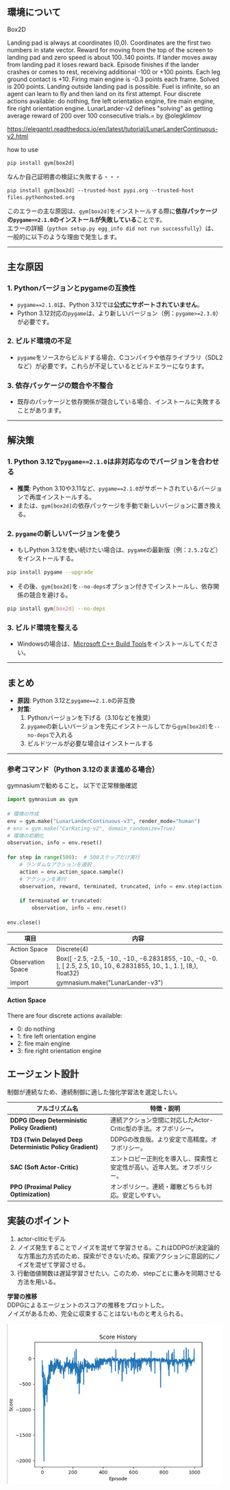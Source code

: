 ## 環境について
Box2D

Landing pad is always at coordinates (0,0). Coordinates are the first two numbers in state vector. Reward for moving from the top of the screen to landing pad and zero speed is about 100..140 points. If lander moves away from landing pad it loses reward back. Episode finishes if the lander crashes or comes to rest, receiving additional -100 or +100 points. Each leg ground contact is +10. Firing main engine is -0.3 points each frame. Solved is 200 points. Landing outside landing pad is possible. Fuel is infinite, so an agent can learn to fly and then land on its first attempt. Four discrete actions available: do nothing, fire left orientation engine, fire main engine, fire right orientation engine.
LunarLander-v2 defines "solving" as getting average reward of 200 over 100 consecutive trials.=
by @olegklimov


https://elegantrl.readthedocs.io/en/latest/tutorial/LunarLanderContinuous-v2.html


how to use
```
pip install gym[box2d]
```

なんか自己証明書の検証に失敗する・・・
```
pip install gym[box2d] --trusted-host pypi.org --trusted-host files.pythonhosted.org
```


このエラーの主な原因は、`gym[box2d]`をインストールする際に**依存パッケージの`pygame==2.1.0`のインストールが失敗している**ことです。  
エラーの詳細（`python setup.py egg_info did not run successfully`）は、一般的に以下のような理由で発生します。

---

## 主な原因

### 1. **Pythonバージョンとpygameの互換性**
- `pygame==2.1.0`は、Python 3.12では**公式にサポートされていません**。
- Python 3.12対応の`pygame`は、より新しいバージョン（例：`pygame>=2.3.0`）が必要です。

### 2. **ビルド環境の不足**
- `pygame`をソースからビルドする場合、Cコンパイラや依存ライブラリ（SDL2など）が必要です。これらが不足しているとビルドエラーになります。

### 3. **依存パッケージの競合や不整合**
- 既存のパッケージと依存関係が競合している場合、インストールに失敗することがあります。

---

## 解決策

### 1. **Python 3.12で`pygame==2.1.0`は非対応なのでバージョンを合わせる**
- **推奨**: Python 3.10や3.11など、`pygame==2.1.0`がサポートされているバージョンで再度インストールする。
- または、`gym[box2d]`の依存パッケージを手動で新しいバージョンに置き換える。

### 2. **`pygame`の新しいバージョンを使う**
- もしPython 3.12を使い続けたい場合は、`pygame`の最新版（例：`2.5.2`など）をインストールする。

```bash
pip install pygame --upgrade
```

- その後、`gym[box2d]`を`--no-deps`オプション付きでインストールし、依存関係の競合を避ける。

```bash
pip install gym[box2d] --no-deps
```

### 3. **ビルド環境を整える**
- Windowsの場合は、[Microsoft C++ Build Tools](https://visualstudio.microsoft.com/visual-cpp-build-tools/)をインストールしてください。

---

## まとめ

- **原因**: Python 3.12と`pygame==2.1.0`の非互換
- **対策**:
  1. Pythonバージョンを下げる（3.10などを推奨）
  2. `pygame`の新しいバージョンを先にインストールしてから`gym[box2d]`を`--no-deps`で入れる
  3. ビルドツールが必要な場合はインストールする

---

### 参考コマンド（Python 3.12のまま進める場合）

gymnasiumで勧めること。
以下で正常稼働確認

```python
import gymnasium as gym

# 環境の作成
env = gym.make("LunarLanderContinuous-v3", render_mode="human")
# env = gym.make("CarRacing-v2", domain_randomize=True)
# 環境の初期化
observation, info = env.reset()

for step in range(500):  # 500ステップだけ実行
    # ランダムなアクションを選択
    action = env.action_space.sample()
    # アクションを実行
    observation, reward, terminated, truncated, info = env.step(action)
    
    if terminated or truncated:
        observation, info = env.reset()

env.close()
```

| 項目              | 内容                                                                                                   |
|-------------------|--------------------------------------------------------------------------------------------------------|
| Action Space      | Discrete(4)                                                                                            |
| Observation Space | Box([ -2.5, -2.5, -10., -10., -6.2831855, -10., -0., -0. ], [ 2.5, 2.5, 10., 10., 6.2831855, 10., 1., 1. ], (8,), float32) |
| import            | gymnasium.make("LunarLander-v3")                                                                       |

#### Action Space
There are four discrete actions available:
- 0: do nothing
- 1: fire left orientation engine
- 2: fire main engine
- 3: fire right orientation engine

## エージェント設計
制御が連続なため、連続制御に適した強化学習法を選定したい。

| アルゴリズム名 | 特徴・説明 |
|---|---|
| **DDPG (Deep Deterministic Policy Gradient)** | 連続アクション空間に対応したActor-Critic型の手法。オフポリシー。 |
| **TD3 (Twin Delayed Deep Deterministic Policy Gradient)** | DDPGの改良版。より安定で高精度。オフポリシー。 |
| **SAC (Soft Actor-Critic)** | エントロピー正則化を導入し、探索性と安定性が高い。近年人気。オフポリシー。 |
| **PPO (Proximal Policy Optimization)** | オンポリシー。連続・離散どちらも対応。安定しやすい。 |


## 実装のポイント
1. actor-cliticモデル
2. ノイズ発生することでノイズを混ぜて学習させる。これはDDPGが決定論的な方策出力方式のため、探索ができないため。探索アクションに意図的にノイズを混ぜて学習させる。
3. 行動価値関数は遅延学習させたい。このため、stepごとに重みを同期させる方法を用いる。



__学習の推移__  
DDPGによるエージェントのスコアの推移をプロットした。  
ノイズがあるため、完全に収束することはないものと考えられる。  

![alt text](image.png)
